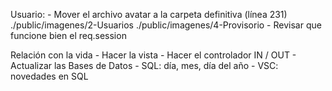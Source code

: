 Usuario:
	- Mover el archivo avatar a la carpeta definitiva (línea 231)
		./public/imagenes/2-Usuarios
		./public/imagenes/4-Provisorio
	- Revisar que funcione bien el req.session

Relación con la vida
	- Hacer la vista
	- Hacer el controlador IN / OUT
	- Actualizar las Bases de Datos
		- SQL: día, mes, día del año
		- VSC: novedades en SQL
